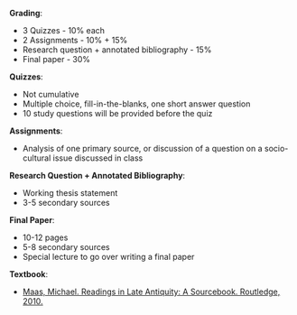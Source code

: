 **Grading**:
 - 3 Quizzes - 10% each
 - 2 Assignments - 10% + 15%
 - Research question + annotated bibliography - 15%
 - Final paper - 30%

**Quizzes**:
 - Not cumulative
 - Multiple choice, fill-in-the-blanks, one short answer question
 - 10 study questions will be provided before the quiz

**Assignments**:
 - Analysis of one primary source, or discussion of a question on a socio-cultural issue discussed in class

**Research Question + Annotated Bibliography**:
 - Working thesis statement
 - 3-5 secondary sources

**Final Paper**:
 - 10-12 pages
 - 5-8 secondary sources
 - Special lecture to go over writing a final paper

**Textbook**:
 - [Maas, Michael. Readings in Late Antiquity: A Sourcebook. Routledge, 2010.](https://www.homeworksmontana.com/wp-content/uploads/edd/2020/06/346569413_Routledge_Sourcebooks_for_the_Ancient_World_Michael_Maas_-_Readings_in_Late_Antiquity.pdf)